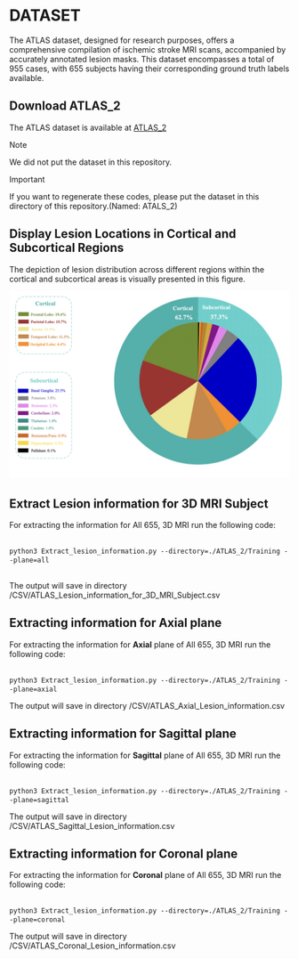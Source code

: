 # DATASET

The ATLAS dataset, designed for research purposes, offers a comprehensive compilation of ischemic stroke MRI scans, accompanied by accurately annotated lesion masks.
 This dataset encompasses a total of 955 cases, with 655 subjects having their corresponding ground truth labels available.


## Download ATLAS_2
The ATLAS dataset is available at [ATLAS_2](http://fcon_1000.projects.nitrc.org/indi/retro/atlas.html)

> [!NOTE]
> We did not put the dataset in this repository.

> [!IMPORTANT]
> If you want to regenerate these codes, please put the dataset in this directory of this repository.(Named: ATALS_2)



## Display Lesion Locations in Cortical and Subcortical Regions

The depiction of lesion distribution across different regions within the cortical and subcortical areas is visually presented in this figure.

![Figure](./figures/cortical_subcortical_distribution.png)



## Extract Lesion information for 3D MRI Subject

For extracting the information for All 655, 3D MRI run the following code:


```

python3 Extract_lesion_information.py --directory=./ATLAS_2/Training --plane=all  


```
The output will save in directory /CSV/ATLAS_Lesion_information_for_3D_MRI_Subject.csv

## Extracting information for Axial plane

For extracting the information for **Axial** plane of  All 655, 3D MRI run the following code:


```

python3 Extract_lesion_information.py --directory=./ATLAS_2/Training --plane=axial

```       
The output will save in directory /CSV/ATLAS_Axial_Lesion_information.csv


## Extracting information for Sagittal plane 



For extracting the information for **Sagittal** plane of  All 655, 3D MRI run the following code:



```

python3 Extract_lesion_information.py --directory=./ATLAS_2/Training --plane=sagittal

```       
The output will save in directory /CSV/ATLAS_Sagittal_Lesion_information.csv


## Extracting information for Coronal plane 



For extracting the information for **Coronal** plane of  All 655, 3D MRI run the following code:


```

python3 Extract_lesion_information.py --directory=./ATLAS_2/Training --plane=coronal

```       
The output will save in directory /CSV/ATLAS_Coronal_Lesion_information.csv







